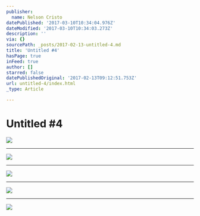 ```yaml
---
publisher:
  name: Nelson Cristo
datePublished: '2017-03-10T10:34:04.976Z'
dateModified: '2017-03-10T10:34:03.273Z'
description: ''
via: {}
sourcePath: _posts/2017-02-13-untitled-4.md
title: 'Untitled #4'
hasPage: true
inFeed: true
author: []
starred: false
datePublishedOriginal: '2017-02-13T09:12:51.753Z'
url: untitled-4/index.html
_type: Article

---
```

# Untitled \#4
![](https://the-grid-user-content.s3-us-west-2.amazonaws.com/f9cd394d-04e4-45b0-afe6-c41458c209b1.jpg)

---

![](https://the-grid-user-content.s3-us-west-2.amazonaws.com/6c26de69-eac0-4798-9637-31b9810882e8.jpg)

---

![](https://the-grid-user-content.s3-us-west-2.amazonaws.com/8527e91c-da45-488a-9894-92ffe79d315b.jpg)

---

![](https://the-grid-user-content.s3-us-west-2.amazonaws.com/2a2d7f7a-c40a-413a-9743-19f66ece5caf.jpg)

---

![](https://the-grid-user-content.s3-us-west-2.amazonaws.com/82bc8fb2-700c-4ced-9448-5afa024ad280.jpg)